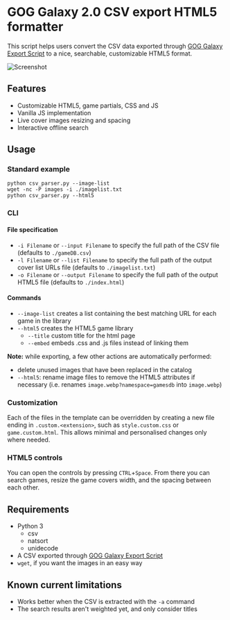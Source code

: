 # GOG Galaxy 2.0 CSV export HTML5 formatter

This script helps users convert the CSV data exported through [GOG Galaxy Export Script](https://github.com/AB1908/GOG-Galaxy-Export-Script) to a nice, searchable, customizable HTML5 format.

![Screenshot](https://user-images.githubusercontent.com/284077/84957536-acc39480-b0fb-11ea-9df0-4ca14db38731.png)

## Features

* Customizable HTML5, game partials, CSS and JS
* Vanilla JS implementation
* Live cover images resizing and spacing
* Interactive offline search

## Usage

### Standard example
```
python csv_parser.py --image-list
wget -nc -P images -i ./imagelist.txt
python csv_parser.py --html5
```

### CLI

#### File specification
* `-i Filename` or `--input Filename` to specify the full path of the CSV file (defaults to `./gameDB.csv`)
* `-l Filename` or `--list Filename` to specify the full path of the output cover list URLs file (defaults to `./imagelist.txt`)
* `-o Filename` or `--output Filename` to specify the full path of the output HTML5 file (defaults to `./index.html`)

#### Commands
* `--image-list` creates a list containing the best matching URL for each game in the library
* `--html5` creates the HTML5 game library
  * `--title` custom title for the html page
  * `--embed` embeds .css and .js files instead of linking them

**Note:** while exporting, a few other actions are automatically performed:
* delete unused images that have been replaced in the catalog
* `--html5`: rename image files to remove the HTML5 attributes if necessary (i.e. renames `image.webp?namespace=gamesdb` into `image.webp`)

### Customization

Each of the files in the template can be overridden by creating a new file ending in `.custom.<extension>`, such as `style.custom.css` or `game.custom.html`. This allows minimal and personalised changes only where needed.

### HTML5 controls

You can open the controls by pressing `CTRL`+`Space`. From there you can search games, resize the game covers width, and the spacing between each other.

## Requirements

* Python 3
  * csv
  * natsort
  * unidecode
* A CSV exported through [GOG Galaxy Export Script](https://github.com/AB1908/GOG-Galaxy-Export-Script)
* `wget`, if you want the images in an easy way

## Known current limitations

* Works better when the CSV is extracted with the `-a` command
* The search results aren't weighted yet, and only consider titles
